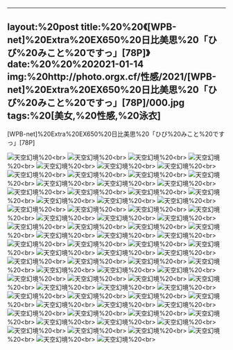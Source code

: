 ﻿---
layout:%20post
title:%20%20《[WPB-net]%20Extra%20EX650%20日比美思%20「ひび%20みこと%20ですっ」[78P]》
date:%20%20%202021-01-14
img:%20http://photo.orgx.cf/性感/2021/[WPB-net]%20Extra%20EX650%20日比美思%20「ひび%20みこと%20ですっ」[78P]/000.jpg
tags:%20[美女,%20性感,%20泳衣]
---

[WPB-net]%20Extra%20EX650%20日比美思%20「ひび%20みこと%20ですっ」[78P]



![天空幻境](http://photo.orgx.cf/性感/2021/[WPB-net]%20Extra%20EX650%20日比美思%20「ひび%20みこと%20ですっ」[78P]/001.jpg%20''天空幻境'')%20<br>
![天空幻境](http://photo.orgx.cf/性感/2021/[WPB-net]%20Extra%20EX650%20日比美思%20「ひび%20みこと%20ですっ」[78P]/002.jpg%20''天空幻境'')%20<br>
![天空幻境](http://photo.orgx.cf/性感/2021/[WPB-net]%20Extra%20EX650%20日比美思%20「ひび%20みこと%20ですっ」[78P]/003.jpg%20''天空幻境'')%20<br>
![天空幻境](http://photo.orgx.cf/性感/2021/[WPB-net]%20Extra%20EX650%20日比美思%20「ひび%20みこと%20ですっ」[78P]/004.jpg%20''天空幻境'')%20<br>
![天空幻境](http://photo.orgx.cf/性感/2021/[WPB-net]%20Extra%20EX650%20日比美思%20「ひび%20みこと%20ですっ」[78P]/005.jpg%20''天空幻境'')%20<br>
![天空幻境](http://photo.orgx.cf/性感/2021/[WPB-net]%20Extra%20EX650%20日比美思%20「ひび%20みこと%20ですっ」[78P]/006.jpg%20''天空幻境'')%20<br>
![天空幻境](http://photo.orgx.cf/性感/2021/[WPB-net]%20Extra%20EX650%20日比美思%20「ひび%20みこと%20ですっ」[78P]/007.jpg%20''天空幻境'')%20<br>
![天空幻境](http://photo.orgx.cf/性感/2021/[WPB-net]%20Extra%20EX650%20日比美思%20「ひび%20みこと%20ですっ」[78P]/008.jpg%20''天空幻境'')%20<br>
![天空幻境](http://photo.orgx.cf/性感/2021/[WPB-net]%20Extra%20EX650%20日比美思%20「ひび%20みこと%20ですっ」[78P]/009.jpg%20''天空幻境'')%20<br>
![天空幻境](http://photo.orgx.cf/性感/2021/[WPB-net]%20Extra%20EX650%20日比美思%20「ひび%20みこと%20ですっ」[78P]/010.jpg%20''天空幻境'')%20<br>
![天空幻境](http://photo.orgx.cf/性感/2021/[WPB-net]%20Extra%20EX650%20日比美思%20「ひび%20みこと%20ですっ」[78P]/011.jpg%20''天空幻境'')%20<br>
![天空幻境](http://photo.orgx.cf/性感/2021/[WPB-net]%20Extra%20EX650%20日比美思%20「ひび%20みこと%20ですっ」[78P]/012.jpg%20''天空幻境'')%20<br>
![天空幻境](http://photo.orgx.cf/性感/2021/[WPB-net]%20Extra%20EX650%20日比美思%20「ひび%20みこと%20ですっ」[78P]/013.jpg%20''天空幻境'')%20<br>
![天空幻境](http://photo.orgx.cf/性感/2021/[WPB-net]%20Extra%20EX650%20日比美思%20「ひび%20みこと%20ですっ」[78P]/014.jpg%20''天空幻境'')%20<br>
![天空幻境](http://photo.orgx.cf/性感/2021/[WPB-net]%20Extra%20EX650%20日比美思%20「ひび%20みこと%20ですっ」[78P]/015.jpg%20''天空幻境'')%20<br>
![天空幻境](http://photo.orgx.cf/性感/2021/[WPB-net]%20Extra%20EX650%20日比美思%20「ひび%20みこと%20ですっ」[78P]/016.jpg%20''天空幻境'')%20<br>
![天空幻境](http://photo.orgx.cf/性感/2021/[WPB-net]%20Extra%20EX650%20日比美思%20「ひび%20みこと%20ですっ」[78P]/017.jpg%20''天空幻境'')%20<br>
![天空幻境](http://photo.orgx.cf/性感/2021/[WPB-net]%20Extra%20EX650%20日比美思%20「ひび%20みこと%20ですっ」[78P]/018.jpg%20''天空幻境'')%20<br>
![天空幻境](http://photo.orgx.cf/性感/2021/[WPB-net]%20Extra%20EX650%20日比美思%20「ひび%20みこと%20ですっ」[78P]/019.jpg%20''天空幻境'')%20<br>
![天空幻境](http://photo.orgx.cf/性感/2021/[WPB-net]%20Extra%20EX650%20日比美思%20「ひび%20みこと%20ですっ」[78P]/020.jpg%20''天空幻境'')%20<br>
![天空幻境](http://photo.orgx.cf/性感/2021/[WPB-net]%20Extra%20EX650%20日比美思%20「ひび%20みこと%20ですっ」[78P]/021.jpg%20''天空幻境'')%20<br>
![天空幻境](http://photo.orgx.cf/性感/2021/[WPB-net]%20Extra%20EX650%20日比美思%20「ひび%20みこと%20ですっ」[78P]/022.jpg%20''天空幻境'')%20<br>
![天空幻境](http://photo.orgx.cf/性感/2021/[WPB-net]%20Extra%20EX650%20日比美思%20「ひび%20みこと%20ですっ」[78P]/023.jpg%20''天空幻境'')%20<br>
![天空幻境](http://photo.orgx.cf/性感/2021/[WPB-net]%20Extra%20EX650%20日比美思%20「ひび%20みこと%20ですっ」[78P]/024.jpg%20''天空幻境'')%20<br>
![天空幻境](http://photo.orgx.cf/性感/2021/[WPB-net]%20Extra%20EX650%20日比美思%20「ひび%20みこと%20ですっ」[78P]/025.jpg%20''天空幻境'')%20<br>
![天空幻境](http://photo.orgx.cf/性感/2021/[WPB-net]%20Extra%20EX650%20日比美思%20「ひび%20みこと%20ですっ」[78P]/026.jpg%20''天空幻境'')%20<br>
![天空幻境](http://photo.orgx.cf/性感/2021/[WPB-net]%20Extra%20EX650%20日比美思%20「ひび%20みこと%20ですっ」[78P]/027.jpg%20''天空幻境'')%20<br>
![天空幻境](http://photo.orgx.cf/性感/2021/[WPB-net]%20Extra%20EX650%20日比美思%20「ひび%20みこと%20ですっ」[78P]/028.jpg%20''天空幻境'')%20<br>
![天空幻境](http://photo.orgx.cf/性感/2021/[WPB-net]%20Extra%20EX650%20日比美思%20「ひび%20みこと%20ですっ」[78P]/029.jpg%20''天空幻境'')%20<br>
![天空幻境](http://photo.orgx.cf/性感/2021/[WPB-net]%20Extra%20EX650%20日比美思%20「ひび%20みこと%20ですっ」[78P]/030.jpg%20''天空幻境'')%20<br>
![天空幻境](http://photo.orgx.cf/性感/2021/[WPB-net]%20Extra%20EX650%20日比美思%20「ひび%20みこと%20ですっ」[78P]/031.jpg%20''天空幻境'')%20<br>
![天空幻境](http://photo.orgx.cf/性感/2021/[WPB-net]%20Extra%20EX650%20日比美思%20「ひび%20みこと%20ですっ」[78P]/032.jpg%20''天空幻境'')%20<br>
![天空幻境](http://photo.orgx.cf/性感/2021/[WPB-net]%20Extra%20EX650%20日比美思%20「ひび%20みこと%20ですっ」[78P]/033.jpg%20''天空幻境'')%20<br>
![天空幻境](http://photo.orgx.cf/性感/2021/[WPB-net]%20Extra%20EX650%20日比美思%20「ひび%20みこと%20ですっ」[78P]/034.jpg%20''天空幻境'')%20<br>
![天空幻境](http://photo.orgx.cf/性感/2021/[WPB-net]%20Extra%20EX650%20日比美思%20「ひび%20みこと%20ですっ」[78P]/035.jpg%20''天空幻境'')%20<br>
![天空幻境](http://photo.orgx.cf/性感/2021/[WPB-net]%20Extra%20EX650%20日比美思%20「ひび%20みこと%20ですっ」[78P]/036.jpg%20''天空幻境'')%20<br>
![天空幻境](http://photo.orgx.cf/性感/2021/[WPB-net]%20Extra%20EX650%20日比美思%20「ひび%20みこと%20ですっ」[78P]/037.jpg%20''天空幻境'')%20<br>
![天空幻境](http://photo.orgx.cf/性感/2021/[WPB-net]%20Extra%20EX650%20日比美思%20「ひび%20みこと%20ですっ」[78P]/038.jpg%20''天空幻境'')%20<br>
![天空幻境](http://photo.orgx.cf/性感/2021/[WPB-net]%20Extra%20EX650%20日比美思%20「ひび%20みこと%20ですっ」[78P]/039.jpg%20''天空幻境'')%20<br>
![天空幻境](http://photo.orgx.cf/性感/2021/[WPB-net]%20Extra%20EX650%20日比美思%20「ひび%20みこと%20ですっ」[78P]/040.jpg%20''天空幻境'')%20<br>
![天空幻境](http://photo.orgx.cf/性感/2021/[WPB-net]%20Extra%20EX650%20日比美思%20「ひび%20みこと%20ですっ」[78P]/041.jpg%20''天空幻境'')%20<br>
![天空幻境](http://photo.orgx.cf/性感/2021/[WPB-net]%20Extra%20EX650%20日比美思%20「ひび%20みこと%20ですっ」[78P]/042.jpg%20''天空幻境'')%20<br>
![天空幻境](http://photo.orgx.cf/性感/2021/[WPB-net]%20Extra%20EX650%20日比美思%20「ひび%20みこと%20ですっ」[78P]/043.jpg%20''天空幻境'')%20<br>
![天空幻境](http://photo.orgx.cf/性感/2021/[WPB-net]%20Extra%20EX650%20日比美思%20「ひび%20みこと%20ですっ」[78P]/044.jpg%20''天空幻境'')%20<br>
![天空幻境](http://photo.orgx.cf/性感/2021/[WPB-net]%20Extra%20EX650%20日比美思%20「ひび%20みこと%20ですっ」[78P]/045.jpg%20''天空幻境'')%20<br>
![天空幻境](http://photo.orgx.cf/性感/2021/[WPB-net]%20Extra%20EX650%20日比美思%20「ひび%20みこと%20ですっ」[78P]/046.jpg%20''天空幻境'')%20<br>
![天空幻境](http://photo.orgx.cf/性感/2021/[WPB-net]%20Extra%20EX650%20日比美思%20「ひび%20みこと%20ですっ」[78P]/047.jpg%20''天空幻境'')%20<br>
![天空幻境](http://photo.orgx.cf/性感/2021/[WPB-net]%20Extra%20EX650%20日比美思%20「ひび%20みこと%20ですっ」[78P]/048.jpg%20''天空幻境'')%20<br>
![天空幻境](http://photo.orgx.cf/性感/2021/[WPB-net]%20Extra%20EX650%20日比美思%20「ひび%20みこと%20ですっ」[78P]/049.jpg%20''天空幻境'')%20<br>
![天空幻境](http://photo.orgx.cf/性感/2021/[WPB-net]%20Extra%20EX650%20日比美思%20「ひび%20みこと%20ですっ」[78P]/050.jpg%20''天空幻境'')%20<br>
![天空幻境](http://photo.orgx.cf/性感/2021/[WPB-net]%20Extra%20EX650%20日比美思%20「ひび%20みこと%20ですっ」[78P]/051.jpg%20''天空幻境'')%20<br>
![天空幻境](http://photo.orgx.cf/性感/2021/[WPB-net]%20Extra%20EX650%20日比美思%20「ひび%20みこと%20ですっ」[78P]/052.jpg%20''天空幻境'')%20<br>
![天空幻境](http://photo.orgx.cf/性感/2021/[WPB-net]%20Extra%20EX650%20日比美思%20「ひび%20みこと%20ですっ」[78P]/053.jpg%20''天空幻境'')%20<br>
![天空幻境](http://photo.orgx.cf/性感/2021/[WPB-net]%20Extra%20EX650%20日比美思%20「ひび%20みこと%20ですっ」[78P]/054.jpg%20''天空幻境'')%20<br>
![天空幻境](http://photo.orgx.cf/性感/2021/[WPB-net]%20Extra%20EX650%20日比美思%20「ひび%20みこと%20ですっ」[78P]/055.jpg%20''天空幻境'')%20<br>
![天空幻境](http://photo.orgx.cf/性感/2021/[WPB-net]%20Extra%20EX650%20日比美思%20「ひび%20みこと%20ですっ」[78P]/056.jpg%20''天空幻境'')%20<br>
![天空幻境](http://photo.orgx.cf/性感/2021/[WPB-net]%20Extra%20EX650%20日比美思%20「ひび%20みこと%20ですっ」[78P]/057.jpg%20''天空幻境'')%20<br>
![天空幻境](http://photo.orgx.cf/性感/2021/[WPB-net]%20Extra%20EX650%20日比美思%20「ひび%20みこと%20ですっ」[78P]/058.jpg%20''天空幻境'')%20<br>
![天空幻境](http://photo.orgx.cf/性感/2021/[WPB-net]%20Extra%20EX650%20日比美思%20「ひび%20みこと%20ですっ」[78P]/059.jpg%20''天空幻境'')%20<br>
![天空幻境](http://photo.orgx.cf/性感/2021/[WPB-net]%20Extra%20EX650%20日比美思%20「ひび%20みこと%20ですっ」[78P]/060.jpg%20''天空幻境'')%20<br>
![天空幻境](http://photo.orgx.cf/性感/2021/[WPB-net]%20Extra%20EX650%20日比美思%20「ひび%20みこと%20ですっ」[78P]/061.jpg%20''天空幻境'')%20<br>
![天空幻境](http://photo.orgx.cf/性感/2021/[WPB-net]%20Extra%20EX650%20日比美思%20「ひび%20みこと%20ですっ」[78P]/062.jpg%20''天空幻境'')%20<br>
![天空幻境](http://photo.orgx.cf/性感/2021/[WPB-net]%20Extra%20EX650%20日比美思%20「ひび%20みこと%20ですっ」[78P]/063.jpg%20''天空幻境'')%20<br>
![天空幻境](http://photo.orgx.cf/性感/2021/[WPB-net]%20Extra%20EX650%20日比美思%20「ひび%20みこと%20ですっ」[78P]/064.jpg%20''天空幻境'')%20<br>
![天空幻境](http://photo.orgx.cf/性感/2021/[WPB-net]%20Extra%20EX650%20日比美思%20「ひび%20みこと%20ですっ」[78P]/065.jpg%20''天空幻境'')%20<br>
![天空幻境](http://photo.orgx.cf/性感/2021/[WPB-net]%20Extra%20EX650%20日比美思%20「ひび%20みこと%20ですっ」[78P]/066.jpg%20''天空幻境'')%20<br>
![天空幻境](http://photo.orgx.cf/性感/2021/[WPB-net]%20Extra%20EX650%20日比美思%20「ひび%20みこと%20ですっ」[78P]/067.jpg%20''天空幻境'')%20<br>
![天空幻境](http://photo.orgx.cf/性感/2021/[WPB-net]%20Extra%20EX650%20日比美思%20「ひび%20みこと%20ですっ」[78P]/068.jpg%20''天空幻境'')%20<br>
![天空幻境](http://photo.orgx.cf/性感/2021/[WPB-net]%20Extra%20EX650%20日比美思%20「ひび%20みこと%20ですっ」[78P]/069.jpg%20''天空幻境'')%20<br>
![天空幻境](http://photo.orgx.cf/性感/2021/[WPB-net]%20Extra%20EX650%20日比美思%20「ひび%20みこと%20ですっ」[78P]/070.jpg%20''天空幻境'')%20<br>
![天空幻境](http://photo.orgx.cf/性感/2021/[WPB-net]%20Extra%20EX650%20日比美思%20「ひび%20みこと%20ですっ」[78P]/071.jpg%20''天空幻境'')%20<br>
![天空幻境](http://photo.orgx.cf/性感/2021/[WPB-net]%20Extra%20EX650%20日比美思%20「ひび%20みこと%20ですっ」[78P]/072.jpg%20''天空幻境'')%20<br>
![天空幻境](http://photo.orgx.cf/性感/2021/[WPB-net]%20Extra%20EX650%20日比美思%20「ひび%20みこと%20ですっ」[78P]/073.jpg%20''天空幻境'')%20<br>
![天空幻境](http://photo.orgx.cf/性感/2021/[WPB-net]%20Extra%20EX650%20日比美思%20「ひび%20みこと%20ですっ」[78P]/074.jpg%20''天空幻境'')%20<br>
![天空幻境](http://photo.orgx.cf/性感/2021/[WPB-net]%20Extra%20EX650%20日比美思%20「ひび%20みこと%20ですっ」[78P]/075.jpg%20''天空幻境'')%20<br>
![天空幻境](http://photo.orgx.cf/性感/2021/[WPB-net]%20Extra%20EX650%20日比美思%20「ひび%20みこと%20ですっ」[78P]/076.jpg%20''天空幻境'')%20<br>